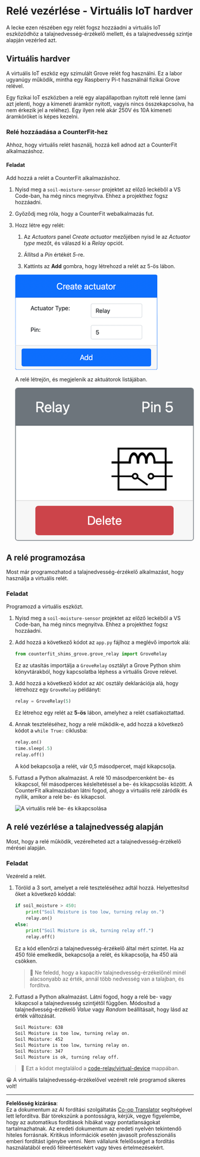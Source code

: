 <!--
CO_OP_TRANSLATOR_METADATA:
{
  "original_hash": "f8f541ee945545017a51aaf309aa37c3",
  "translation_date": "2025-08-27T23:28:23+00:00",
  "source_file": "2-farm/lessons/3-automated-plant-watering/virtual-device-relay.md",
  "language_code": "hu"
}
-->
# Relé vezérlése - Virtuális IoT hardver

A lecke ezen részében egy relét fogsz hozzáadni a virtuális IoT eszközödhöz a talajnedvesség-érzékelő mellett, és a talajnedvesség szintje alapján vezérled azt.

## Virtuális hardver

A virtuális IoT eszköz egy szimulált Grove relét fog használni. Ez a labor ugyanúgy működik, mintha egy Raspberry Pi-t használnál fizikai Grove relével.

Egy fizikai IoT eszközben a relé egy alapállapotban nyitott relé lenne (ami azt jelenti, hogy a kimeneti áramkör nyitott, vagyis nincs összekapcsolva, ha nem érkezik jel a reléhez). Egy ilyen relé akár 250V és 10A kimeneti áramköröket is képes kezelni.

### Relé hozzáadása a CounterFit-hez

Ahhoz, hogy virtuális relét használj, hozzá kell adnod azt a CounterFit alkalmazáshoz.

#### Feladat

Add hozzá a relét a CounterFit alkalmazáshoz.

1. Nyisd meg a `soil-moisture-sensor` projektet az előző leckéből a VS Code-ban, ha még nincs megnyitva. Ehhez a projekthez fogsz hozzáadni.

1. Győződj meg róla, hogy a CounterFit webalkalmazás fut.

1. Hozz létre egy relét:

    1. Az *Actuators* panel *Create actuator* mezőjében nyisd le az *Actuator type* mezőt, és válaszd ki a *Relay* opciót.

    1. Állítsd a *Pin* értékét *5*-re.

    1. Kattints az **Add** gombra, hogy létrehozd a relét az 5-ös lábon.

    ![A relé beállításai](../../../../../translated_images/counterfit-create-relay.fa7c40fd0f2f6afc33b35ea94fcb235085be4861e14e3fe6b9b7bcfc82d1c888.hu.png)

    A relé létrejön, és megjelenik az aktuátorok listájában.

    ![A létrehozott relé](../../../../../translated_images/counterfit-relay.bbf74c1dbdc8b9acd983367fcbd06703a402aefef6af54ddb28e11307ba8a12c.hu.png)

## A relé programozása

Most már programozhatod a talajnedvesség-érzékelő alkalmazást, hogy használja a virtuális relét.

### Feladat

Programozd a virtuális eszközt.

1. Nyisd meg a `soil-moisture-sensor` projektet az előző leckéből a VS Code-ban, ha még nincs megnyitva. Ehhez a projekthez fogsz hozzáadni.

1. Add hozzá a következő kódot az `app.py` fájlhoz a meglévő importok alá:

    ```python
    from counterfit_shims_grove.grove_relay import GroveRelay
    ```

    Ez az utasítás importálja a `GroveRelay` osztályt a Grove Python shim könyvtárakból, hogy kapcsolatba léphess a virtuális Grove relével.

1. Add hozzá a következő kódot az `ADC` osztály deklarációja alá, hogy létrehozz egy `GroveRelay` példányt:

    ```python
    relay = GroveRelay(5)
    ```

    Ez létrehoz egy relét az **5-ös** lábon, amelyhez a relét csatlakoztattad.

1. Annak teszteléséhez, hogy a relé működik-e, add hozzá a következő kódot a `while True:` ciklusba:

    ```python
    relay.on()
    time.sleep(.5)
    relay.off()
    ```

    A kód bekapcsolja a relét, vár 0,5 másodpercet, majd kikapcsolja.

1. Futtasd a Python alkalmazást. A relé 10 másodpercenként be- és kikapcsol, fél másodperces késleltetéssel a be- és kikapcsolás között. A CounterFit alkalmazásban látni fogod, ahogy a virtuális relé záródik és nyílik, amikor a relé be- és kikapcsol.

    ![A virtuális relé be- és kikapcsolása](../../../../../images/virtual-relay-turn-on-off.gif)

## A relé vezérlése a talajnedvesség alapján

Most, hogy a relé működik, vezérelheted azt a talajnedvesség-érzékelő mérései alapján.

### Feladat

Vezéreld a relét.

1. Töröld a 3 sort, amelyet a relé teszteléséhez adtál hozzá. Helyettesítsd őket a következő kóddal:

    ```python
    if soil_moisture > 450:
        print("Soil Moisture is too low, turning relay on.")
        relay.on()
    else:
        print("Soil Moisture is ok, turning relay off.")
        relay.off()
    ```

    Ez a kód ellenőrzi a talajnedvesség-érzékelő által mért szintet. Ha az 450 fölé emelkedik, bekapcsolja a relét, és kikapcsolja, ha 450 alá csökken.

    > 💁 Ne feledd, hogy a kapacitív talajnedvesség-érzékelőnél minél alacsonyabb az érték, annál több nedvesség van a talajban, és fordítva.

1. Futtasd a Python alkalmazást. Látni fogod, hogy a relé be- vagy kikapcsol a talajnedvesség szintjétől függően. Módosítsd a talajnedvesség-érzékelő *Value* vagy *Random* beállításait, hogy lásd az érték változását.

    ```output
    Soil Moisture: 638
    Soil Moisture is too low, turning relay on.
    Soil Moisture: 452
    Soil Moisture is too low, turning relay on.
    Soil Moisture: 347
    Soil Moisture is ok, turning relay off.
    ```

> 💁 Ezt a kódot megtalálod a [code-relay/virtual-device](../../../../../2-farm/lessons/3-automated-plant-watering/code-relay/virtual-device) mappában.

😀 A virtuális talajnedvesség-érzékelővel vezérelt relé programod sikeres volt!

---

**Felelősség kizárása**:  
Ez a dokumentum az AI fordítási szolgáltatás [Co-op Translator](https://github.com/Azure/co-op-translator) segítségével lett lefordítva. Bár törekszünk a pontosságra, kérjük, vegye figyelembe, hogy az automatikus fordítások hibákat vagy pontatlanságokat tartalmazhatnak. Az eredeti dokumentum az eredeti nyelvén tekintendő hiteles forrásnak. Kritikus információk esetén javasolt professzionális emberi fordítást igénybe venni. Nem vállalunk felelősséget a fordítás használatából eredő félreértésekért vagy téves értelmezésekért.